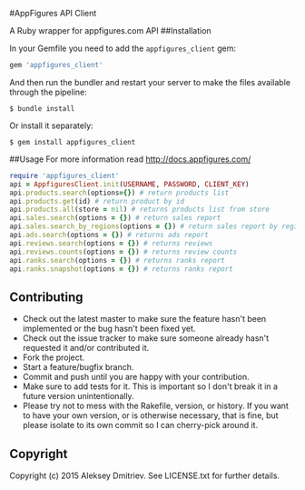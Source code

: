 #AppFigures API Client

A Ruby wrapper for appfigures.com API
##Installation

In your Gemfile you need to add the `appfigures_client` gem:
```ruby
gem 'appfigures_client'
```
And then run the bundler and restart your server to make the files available through the pipeline:
```console
$ bundle install
```
Or install it separately:

```console
$ gem install appfigures_client
```
##Usage
For more information read http://docs.appfigures.com/

```ruby
require 'appfigures_client'
api = AppfiguresClient.init(USERNAME, PASSWORD, CLIENT_KEY)
api.products.search(options={}) # return products list
api.products.get(id) # return product by id
api.products.all(store = nil) # returns products list from store
api.sales.search(options = {}) # return sales report
api.sales.search_by_regions(options = {}) # return sales report by regions
api.ads.search(options = {}) # returns ads report
api.reviews.search(options = {}) # returns reviews 
api.reviews.counts(options = {}) # returns review counts
api.ranks.search(options = {}) # returns ranks report
api.ranks.snapshot(options = {}) # returns ranks report

```


## Contributing
 
* Check out the latest master to make sure the feature hasn't been implemented or the bug hasn't been fixed yet.
* Check out the issue tracker to make sure someone already hasn't requested it and/or contributed it.
* Fork the project.
* Start a feature/bugfix branch.
* Commit and push until you are happy with your contribution.
* Make sure to add tests for it. This is important so I don't break it in a future version unintentionally.
* Please try not to mess with the Rakefile, version, or history. If you want to have your own version, or is otherwise necessary, that is fine, but please isolate to its own commit so I can cherry-pick around it.

## Copyright

Copyright (c) 2015 Aleksey Dmitriev. See LICENSE.txt for
further details.


